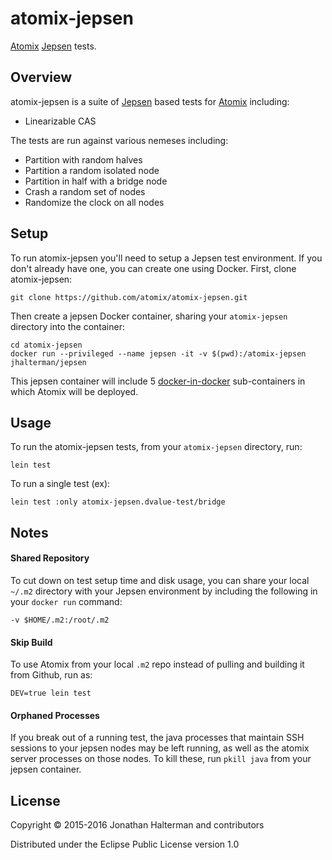 # atomix-jepsen

[Atomix][atomix] [Jepsen][jepsen] tests.

## Overview

atomix-jepsen is a suite of [Jepsen][jepsen] based tests for [Atomix][atomix] including:

* Linearizable CAS

The tests are run against various nemeses including:

* Partition with random halves
* Partition a random isolated node
* Partition in half with a bridge node
* Crash a random set of nodes
* Randomize the clock on all nodes

## Setup

To run atomix-jepsen you'll need to setup a Jepsen test environment. If you don't already have one, you can create one using Docker. First, clone atomix-jepsen:

```
git clone https://github.com/atomix/atomix-jepsen.git
```

Then create a jepsen Docker container, sharing your `atomix-jepsen` directory into the container:

```
cd atomix-jepsen
docker run --privileged --name jepsen -it -v $(pwd):/atomix-jepsen jhalterman/jepsen
```
This jepsen container will include 5 [docker-in-docker](https://github.com/jpetazzo/dind) sub-containers in which Atomix will be deployed.

## Usage

To run the atomix-jepsen tests, from your `atomix-jepsen` directory, run:

```
lein test
```

To run a single test (ex):

```
lein test :only atomix-jepsen.dvalue-test/bridge
```

## Notes

#### Shared Repository

To cut down on test setup time and disk usage, you can share your local `~/.m2` directory with your Jepsen environment by including the following in your `docker run` command:

```
-v $HOME/.m2:/root/.m2
```

#### Skip Build

To use Atomix from your local `.m2` repo instead of pulling and building it from Github, run as:

```
DEV=true lein test
```

#### Orphaned Processes

If you break out of a running test, the java processes that maintain SSH sessions to your jepsen nodes may be left running, as well as the atomix server processes on those nodes. To kill these, run `pkill java` from your jepsen container.

## License

Copyright © 2015-2016 Jonathan Halterman and contributors

Distributed under the Eclipse Public License version 1.0

[atomix]: https://github.com/atomix/atomix
[jepsen]: https://github.com/aphyr/jepsen